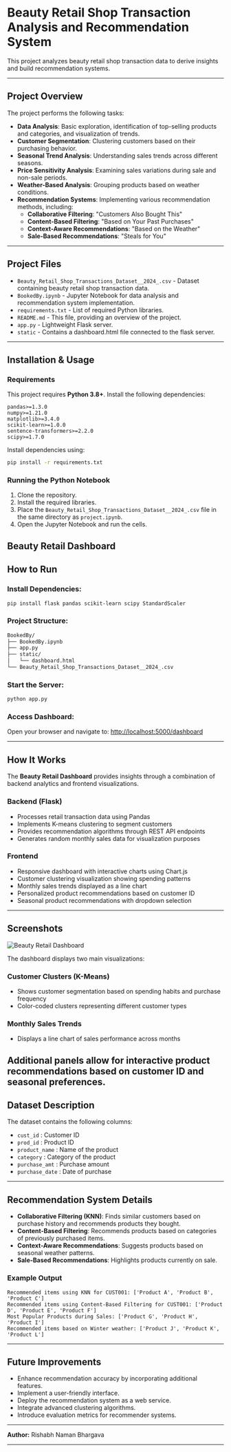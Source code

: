 # **Beauty Retail Shop Transaction Analysis and Recommendation System**

This project analyzes beauty retail shop transaction data to derive insights and build recommendation systems.

---

## **Project Overview**

The project performs the following tasks:

- **Data Analysis**: Basic exploration, identification of top-selling products and categories, and visualization of trends.
- **Customer Segmentation**: Clustering customers based on their purchasing behavior.
- **Seasonal Trend Analysis**: Understanding sales trends across different seasons.
- **Price Sensitivity Analysis**: Examining sales variations during sale and non-sale periods.
- **Weather-Based Analysis**: Grouping products based on weather conditions.
- **Recommendation Systems**: Implementing various recommendation methods, including:
  - **Collaborative Filtering**: "Customers Also Bought This"
  - **Content-Based Filtering**: "Based on Your Past Purchases"
  - **Context-Aware Recommendations**: "Based on the Weather"
  - **Sale-Based Recommendations**: "Steals for You"

---

## **Project Files**

- `Beauty_Retail_Shop_Transactions_Dataset__2024_.csv` - Dataset containing beauty retail shop transaction data.
- `BookedBy.ipynb` - Jupyter Notebook for data analysis and recommendation system implementation.
- `requirements.txt` - List of required Python libraries.
- `README.md` - This file, providing an overview of the project.
- `app.py` - Lightweight Flask server.
- `static` - Contains a dashboard.html file connected to the flask server.

---

## **Installation & Usage**

### **Requirements**

This project requires **Python 3.8+**. Install the following dependencies:

```plaintext
pandas>=1.3.0
numpy>=1.21.0
matplotlib>=3.4.0
scikit-learn>=1.0.0
sentence-transformers>=2.2.0
scipy>=1.7.0
```

Install dependencies using:

```sh
pip install -r requirements.txt
```

### **Running the Python Notebook**

1. Clone the repository.
2. Install the required libraries.
3. Place the `Beauty_Retail_Shop_Transactions_Dataset__2024_.csv` file in the same directory as `project.ipynb`.
4. Open the Jupyter Notebook and run the cells.

## **Beauty Retail Dashboard**

## How to Run

### Install Dependencies:
```bash
pip install flask pandas scikit-learn scipy StandardScaler
```

### Project Structure:
``` bash
BookedBy/
├── BookedBy.ipynb
├── app.py
├── static/
│   └── dashboard.html
└── Beauty_Retail_Shop_Transactions_Dataset__2024_.csv
```

### Start the Server:
```bash
python app.py
```

### Access Dashboard:
Open your browser and navigate to: [http://localhost:5000/dashboard](http://localhost:5000/dashboard)

---

## How It Works

The **Beauty Retail Dashboard** provides insights through a combination of backend analytics and frontend visualizations.

### Backend (Flask)
- Processes retail transaction data using Pandas
- Implements K-means clustering to segment customers
- Provides recommendation algorithms through REST API endpoints
- Generates random monthly sales data for visualization purposes

### Frontend
- Responsive dashboard with interactive charts using Chart.js
- Customer clustering visualization showing spending patterns
- Monthly sales trends displayed as a line chart
- Personalized product recommendations based on customer ID
- Seasonal product recommendations with dropdown selection

---

## Screenshots

![Beauty Retail Dashboard](https://github.com/user-attachments/assets/db137dce-02b2-4026-9696-0177f571a752)

The dashboard displays two main visualizations:

### **Customer Clusters (K-Means)**
- Shows customer segmentation based on spending habits and purchase frequency
- Color-coded clusters representing different customer types

### **Monthly Sales Trends**
- Displays a line chart of sales performance across months

Additional panels allow for interactive product recommendations based on customer ID and seasonal preferences.
---

## **Dataset Description**

The dataset contains the following columns:

- `cust_id` : Customer ID
- `prod_id` : Product ID
- `product_name` : Name of the product
- `category` : Category of the product
- `purchase_amt` : Purchase amount
- `purchase_date` : Date of purchase

---

## **Recommendation System Details**

- **Collaborative Filtering (KNN)**: Finds similar customers based on purchase history and recommends products they bought.
- **Content-Based Filtering**: Recommends products based on categories of previously purchased items.
- **Context-Aware Recommendations**: Suggests products based on seasonal weather patterns.
- **Sale-Based Recommendations**: Highlights products currently on sale.

### **Example Output**

```plaintext
Recommended items using KNN for CUST001: ['Product A', 'Product B', 'Product C']
Recommended items using Content-Based Filtering for CUST001: ['Product D', 'Product E', 'Product F']
Most Popular Products during Sales: ['Product G', 'Product H', 'Product I']
Recommended items based on Winter weather: ['Product J', 'Product K', 'Product L']
```

---

## **Future Improvements**

- Enhance recommendation accuracy by incorporating additional features.
- Implement a user-friendly interface.
- Deploy the recommendation system as a web service.
- Integrate advanced clustering algorithms.
- Introduce evaluation metrics for recommender systems.

---

**Author:** Rishabh Naman Bhargava

---

